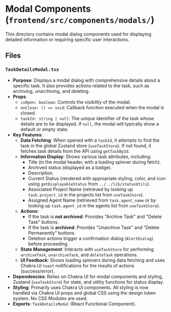 # Modal Components (`frontend/src/components/modals/`)

This directory contains modal dialog components used for displaying detailed information or requiring specific user interactions.

## Files

### `TaskDetailsModal.tsx`

- **Purpose**: Displays a modal dialog with comprehensive details about a specific task. It also provides actions related to the task, such as archiving, unarchiving, and deleting.
- **Props**:
  - `isOpen: boolean`: Controls the visibility of the modal.
  - `onClose: () => void`: Callback function executed when the modal is closed.
  - `taskId: string | null`: The unique identifier of the task whose details are to be displayed. If `null`, the modal will typically show a default or empty state.
- **Key Features**:
  - **Data Fetching**: When opened with a `taskId`, it attempts to find the task in the global Zustand store (`useTaskStore`). If not found, it fetches task details from the API using `getTaskById`.
  - **Information Display**: Shows various task attributes, including:
    - Title (in the modal header, with a loading spinner during fetch).
    - Archived status (displayed as a badge).
    - Description.
    - Current Status (rendered with appropriate styling, color, and icon using `getDisplayableStatus` from `../../lib/statusUtils`).
    - Associated Project Name (retrieved by looking up `task.project_id` in the projects list from `useTaskStore`).
    - Assigned Agent Name (retrieved from `task.agent_name` or by looking up `task.agent_id` in the agents list from `useTaskStore`).
  - **Actions**:
    - If the task is **not archived**: Provides "Archive Task" and "Delete Task" buttons.
    - If the task is **archived**: Provides "Unarchive Task" and "Delete Permanently" buttons.
    - Deletion actions trigger a confirmation dialog (`AlertDialog`) before proceeding.
  - **State Management**: Interacts with `useTaskStore` for performing `archiveTask`, `unarchiveTask`, and `deleteTask` operations.
  - **UI Feedback**: Shows loading spinners during data fetching and uses Chakra UI `toast` notifications for the results of actions (success/error).
- **Dependencies**: Relies on Chakra UI for modal components and styling, Zustand (`useTaskStore`) for state, and utility functions for status display.
- **Styling**: Primarily uses Chakra UI components. All styling is now handled via Chakra UI props and global CSS using the design token system. No CSS Modules are used.
- **Exports**: `TaskDetailsModal` (React Functional Component).
